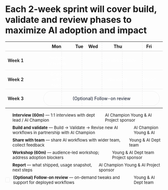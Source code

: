 # Each 2-week sprint will cover build, validate and review phases to maximize AI adoption and impact

<table style="width:100%; border-collapse: collapse; font-size: 14px; table-layout:fixed; 
  background-image:
    /* boundary between label and Mon */
    linear-gradient(to bottom, rgba(15,23,42,0.16) 0 2px, transparent 2px 6px),
    /* Mon/Tue */
    linear-gradient(to bottom, rgba(15,23,42,0.16) 0 2px, transparent 2px 6px),
    /* Tue/Wed */
    linear-gradient(to bottom, rgba(15,23,42,0.16) 0 2px, transparent 2px 6px),
    /* Wed/Thu */
    linear-gradient(to bottom, rgba(15,23,42,0.16) 0 2px, transparent 2px 6px),
    /* Thu/Fri */
    linear-gradient(to bottom, rgba(15,23,42,0.16) 0 2px, transparent 2px 6px);
  background-size: 1px 6px, 1px 6px, 1px 6px, 1px 6px, 1px 6px;
  background-repeat: repeat-y, repeat-y, repeat-y, repeat-y, repeat-y;
  background-position:
    180px 0,
    calc(180px + (100% - 180px) * 1/5) 0,
    calc(180px + (100% - 180px) * 2/5) 0,
    calc(180px + (100% - 180px) * 3/5) 0,
    calc(180px + (100% - 180px) * 4/5) 0;">
  <colgroup>
    <col style="width:180px;">
    <col span="5" style="width:auto;">
  </colgroup>
  <thead>
    <tr>
      <th style="text-align:left; padding:6px 8px; border-bottom:1px solid #ccc;"></th>
      <th style="text-align:center; padding:6px 8px; border-bottom:1px solid #ccc;">Mon</th>
      <th style="text-align:center; padding:6px 8px; border-bottom:1px solid #ccc;">Tue</th>
      <th style="text-align:center; padding:6px 8px; border-bottom:1px solid #ccc;">Wed</th>
      <th style="text-align:center; padding:6px 8px; border-bottom:1px solid #ccc;">Thu</th>
      <th style="text-align:center; padding:6px 8px; border-bottom:1px solid #ccc;">Fri</th>
    </tr>
  </thead>
  <tbody>
    <tr>
      <td style="border-top:1px solid #eee; padding:8px; font-weight:600; text-align:left; height:56px; vertical-align: middle;">Week 1</td>
      <td style="border-top:1px solid #eee; padding:6px; height:56px; vertical-align: middle;">
        <div style="background: var(--horizon-accent); color: #fff; border-radius: 999px; padding: 6px 12px; margin: 0 4px; text-align: center; height: 48px; display: flex; align-items: center; justify-content: center; line-height: 1.3; box-sizing: border-box;">Process interview</div>
      </td>
      <td colspan="4" style="border-top:1px solid #eee; padding:6px; height:56px; vertical-align: middle;">
        <div style="background: var(--adkar-ability); color: #fff; border-radius: 999px; padding: 6px 12px; margin: 0 4px; text-align: center; height: 48px; display: flex; align-items: center; justify-content: center; line-height: 1.3; box-sizing: border-box;">Build and validate</div>
      </td>
    </tr>
    <tr>
      <td style="border-top:1px solid #eee; padding:8px; font-weight:600; text-align:left; height:56px; vertical-align: middle;">Week 2</td>
      <td style="border-top:1px solid #eee; padding:6px; height:56px; vertical-align: middle;">
        <div style="background: var(--horizon-accent); color: #fff; border-radius: 999px; padding: 6px 12px; margin: 0 4px; text-align: center; height: 48px; display: flex; align-items: center; justify-content: center; line-height: 1.3; box-sizing: border-box;">Share with team</div>
      </td>
      <td style="border-top:1px solid #eee; padding:6px; height:56px; vertical-align: middle;"></td>
      <td style="border-top:1px solid #eee; padding:6px; height:56px; vertical-align: middle;"></td>
      <td style="border-top:1px solid #eee; padding:6px; height:56px; vertical-align: middle;">
        <div style="background: var(--horizon-accent); color: #fff; border-radius: 999px; padding: 6px 12px; margin: 0 4px; text-align: center; height: 48px; display: flex; align-items: center; justify-content: center; line-height: 1.3; box-sizing: border-box;">Workshop</div>
      </td>
      <td style="border-top:1px solid #eee; padding:6px; height:56px; vertical-align: middle;">
        <div style="background: var(--adkar-ability); color: #fff; border-radius: 999px; padding: 6px 12px; margin: 0 4px; text-align: center; height: 48px; display: flex; align-items: center; justify-content: center; line-height: 1.3; box-sizing: border-box;">Report</div>
      </td>
    </tr>
    <tr>
      <td style="border-top:1px solid #eee; padding:8px; font-weight:600; text-align:left; height:56px; vertical-align: middle;">Week 3</td>
      <td colspan="5" style="border-top:1px solid #eee; padding:6px; height:56px; vertical-align: middle;">
        <div style="background: rgba(var(--horizon-accent-rgb), 0.22); color: #0f172a; border: 1px solid rgba(0,0,0,0.06); border-radius: 999px; padding: 6px 12px; margin: 0 4px; text-align: center; height: 48px; display: flex; align-items: center; justify-content: center; line-height: 1.3; box-sizing: border-box;">(Optional) Follow-on review</div>
      </td>
    </tr>
  </tbody>
</table>

<div style="font-size: 13px; margin-top: 10px; display: grid; gap: 8px;">
  <div style="display:flex; align-items:center; gap:10px;">
    <span style="width:14px; height:14px; display:inline-block; background: var(--horizon-accent); border-radius: 3px;"></span>
    <div style="display:flex; align-items:center; justify-content: space-between; gap: 12px; width: 100%;">
      <div><strong>Interview (60m)</strong> — 1:1 interviews with dept lead / AI Champion</div>
      <div class="participant-tags">
        <span class="tag ai-champion">AI Champion</span>
        <span class="tag young-ai">Young &amp; AI</span>
        <span class="tag sponsor optional">Project sponsor</span>
      </div>
    </div>
  </div>
  <div style="display:flex; align-items:center; gap:10px;">
    <span style="width:14px; height:14px; display:inline-block; background: var(--adkar-ability); border-radius: 3px;"></span>
    <div style="display:flex; align-items:center; justify-content: space-between; gap: 12px; width: 100%;">
      <div><strong>Build and validate</strong> — Build → Validate → Revise new AI workflows in partnership with AI Champion</div>
      <div class="participant-tags">
        <span class="tag ai-champion">AI Champion</span>
        <span class="tag young-ai">Young &amp; AI</span>
      </div>
    </div>
  </div>
  <div style="display:flex; align-items:center; gap:10px;">
    <span style="width:14px; height:14px; display:inline-block; background: var(--horizon-accent); border-radius: 3px;"></span>
    <div style="display:flex; align-items:center; justify-content: space-between; gap: 12px; width: 100%;">
      <div><strong>Share with team</strong> — share AI workflows with wider team, collect feedback</div>
      <div class="participant-tags">
        <span class="tag young-ai">Young &amp; AI</span>
        <span class="tag whole-team">Dept team</span>
      </div>
    </div>
  </div>
  <div style="display:flex; align-items:center; gap:10px;">
    <span style="width:14px; height:14px; display:inline-block; background: var(--horizon-accent); border-radius: 3px;"></span>
    <div style="display:flex; align-items:center; justify-content: space-between; gap: 12px; width: 100%;">
      <div><strong>Workshop (60m)</strong> — audience-led workshop; address adoption blockers</div>
      <div class="participant-tags">
        <span class="tag young-ai">Young &amp; AI</span>
        <span class="tag whole-team">Dept team</span>
        <span class="tag sponsor optional">Project sponsor</span>
      </div>
    </div>
  </div>
  <div style="display:flex; align-items:center; gap:10px;">
    <span style="width:14px; height:14px; display:inline-block; background: var(--adkar-ability); border-radius: 3px;"></span>
    <div style="display:flex; align-items:center; justify-content: space-between; gap: 12px; width: 100%;">
      <div><strong>Report</strong> — what shipped, usage snapshot, next steps</div>
      <div class="participant-tags">
        <span class="tag ai-champion">AI Champion</span>
        <span class="tag young-ai">Young &amp; AI</span>
        <span class="tag sponsor required">Project sponsor</span>
      </div>
    </div>
  </div>
  <div style="display:flex; align-items:center; gap:10px;">
    <span style="width:14px; height:14px; display:inline-block; background: rgba(var(--horizon-accent-rgb), 0.22); border: 1px solid rgba(0,0,0,0.06); border-radius: 3px;"></span>
    <div style="display:flex; align-items:center; justify-content: space-between; gap: 12px; width: 100%;">
      <div><strong>(Optional) Follow-on review</strong> — on-demand tweaks and support for deployed workflows</div>
      <div class="participant-tags">
        <span class="tag young-ai">Young &amp; AI</span>
        <span class="tag whole-team">Dept team</span>
      </div>
    </div>
  </div>
</div>
